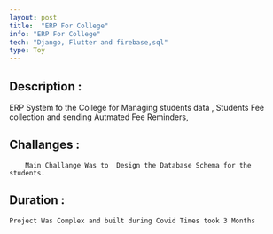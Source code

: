 ```yaml
---
layout: post
title:  "ERP For College"
info: "ERP For College"
tech: "Django, Flutter and firebase,sql"
type: Toy
---
```


## Description :

ERP System fo the College for Managing students data , Students Fee collection and sending Autmated Fee Reminders,





## Challanges :

        Main Challange Was to  Design the Database Schema for the students.       


## Duration :

    Project Was Complex and built during Covid Times took 3 Months
